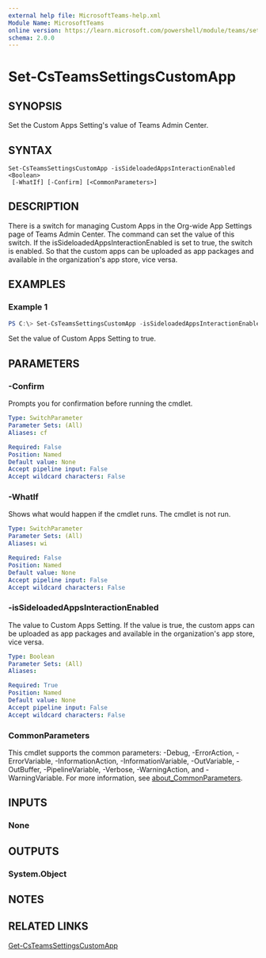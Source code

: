 ```yaml
---
external help file: MicrosoftTeams-help.xml
Module Name: MicrosoftTeams
online version: https://learn.microsoft.com/powershell/module/teams/set-csteamssettingscustomapp
schema: 2.0.0
---
```


# Set-CsTeamsSettingsCustomApp

## SYNOPSIS
Set the Custom Apps Setting's value of Teams Admin Center.

## SYNTAX

```
Set-CsTeamsSettingsCustomApp -isSideloadedAppsInteractionEnabled <Boolean>
 [-WhatIf] [-Confirm] [<CommonParameters>]
```

## DESCRIPTION
There is a switch for managing Custom Apps in the Org-wide App Settings page of Teams Admin Center. The command can set the value of this switch. If the isSideloadedAppsInteractionEnabled is set to true, the switch is enabled. So that the custom apps can be uploaded as app packages and available in the organization's app store, vice versa.

## EXAMPLES

### Example 1
```powershell
PS C:\> Set-CsTeamsSettingsCustomApp -isSideloadedAppsInteractionEnabled $True
```

Set the value of Custom Apps Setting to true.

## PARAMETERS

### -Confirm
Prompts you for confirmation before running the cmdlet.

```yaml
Type: SwitchParameter
Parameter Sets: (All)
Aliases: cf

Required: False
Position: Named
Default value: None
Accept pipeline input: False
Accept wildcard characters: False
```

### -WhatIf
Shows what would happen if the cmdlet runs.
The cmdlet is not run.

```yaml
Type: SwitchParameter
Parameter Sets: (All)
Aliases: wi

Required: False
Position: Named
Default value: None
Accept pipeline input: False
Accept wildcard characters: False
```

### -isSideloadedAppsInteractionEnabled
The value to Custom Apps Setting. If the value is true, the custom apps can be uploaded as app packages and available in the organization's app store, vice versa.

```yaml
Type: Boolean
Parameter Sets: (All)
Aliases:

Required: True
Position: Named
Default value: None
Accept pipeline input: False
Accept wildcard characters: False
```

### CommonParameters
This cmdlet supports the common parameters: -Debug, -ErrorAction, -ErrorVariable, -InformationAction, -InformationVariable, -OutVariable, -OutBuffer, -PipelineVariable, -Verbose, -WarningAction, and -WarningVariable. For more information, see [about_CommonParameters](http://go.microsoft.com/fwlink/?LinkID=113216).

## INPUTS

### None

## OUTPUTS

### System.Object
## NOTES

## RELATED LINKS
[Get-CsTeamsSettingsCustomApp](Get-CsTeamsSettingsCustomApp.md)
